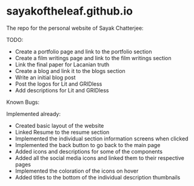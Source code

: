 # sayakoftheleaf.github.io
The repo for the personal website of Sayak Chatterjee:

TODO:
- Create a portfolio page and link to the portfolio section
- Create a film writings page and link to the film writings section
- Link the final paper for Lacanian truth
- Create a blog and link it to the blogs section
- Write an initial blog post
- Post the logos for Lit and GRIDless
- Add descriptions for Lit and GRIDless

Known Bugs:

Implemented already:

- Created basic layout of the website
- Linked Resume to the resume section
- Implemented the individual section information screens when clicked
- Implemented the back button to go back to the main page
- Added icons and descriptions for some of the components
- Added all the social media icons and linked them to their respective pages
- Implemented the coloration of the icons on hover
- Added titles to the bottom of the individual description thumbnails
